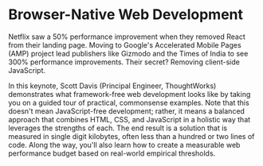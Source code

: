 # Browser-Native Web Development

Netflix saw a 50% performance improvement when they removed React from their landing page. Moving to Google's Accelerated Mobile Pages (AMP) project lead publishers like Gizmodo and the Times of India to see 300% performance improvements. Their secret? Removing client-side JavaScript. 

In this keynote, Scott Davis (Principal Engineer, ThoughtWorks) demonstrates what framework-free web development looks like by taking you on a guided tour of practical, commonsense examples. Note that this doesn't mean JavaScript-free development; rather, it means a balanced approach that combines HTML, CSS, and JavaScript in a holistic way that leverages the strengths of each. The end result is a solution that is measured in single digit kilobytes, often less than a hundred or two lines of code. Along the way, you'll also learn how to create a measurable web performance budget based on real-world empirical thresholds. 

